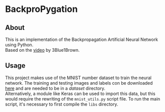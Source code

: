 # BackproPygation
## About
This is an implementation of the Backpropagation Artificial Neural Network using Python.  
Based on the [video](https://www.youtube.com/watch?v=tIeHLnjs5U8&list=PLZHQObOWTQDNU6R1_67000Dx_ZCJB-3pi&index=4) by 3Blue1Brown.
## Usage
This project makes use of the MNIST number dataset to train the neural network. The training and testing images and labels con be downloaded [here](https://drive.google.com/file/d/11ZiNnV3YtpZ7d9afHZg0rtDRrmhha-1E/view) and are needed to be in a *dataset* directory.  
Alternatively, a module like Keras can be used to import this data, but this would require the rewriting of the `mnist_utils.py` script file. 
To run the main script, it's necessary to first compile the `libs` directory.